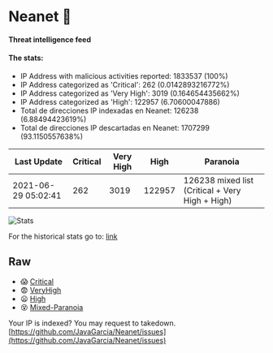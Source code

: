 # Neanet :hocho:
#### Threat intelligence feed
#### The stats:

- IP Address with malicious activities reported: 1833537 (100%)
- IP Address categorized as 'Critical':  262 (0.0142893216772%)
- IP Address categorized as 'Very High':  3019 (0.164654435662%)
- IP Address categorized as 'High':  122957 (6.70600047886)
- Total de direcciones IP indexadas en Neanet:  126238 (6.88494423619%)
- Total de direcciones IP descartadas en Neanet:  1707299 (93.1150557638%)

| Last Update | Critical | Very High | High | Paranoia |
| --- | --- | --- | --- | --- |
| 2021-06-29 05:02:41 | 262 | 3019 | 122957 | 126238 mixed list (Critical + Very High + High)|

![Stats](https://docs.google.com/spreadsheets/d/e/2PACX-1vSnaNMIXVabIpDJjufMlzH7poXnshF3mgd8Is1g9ytUEzVsP5my4Trn8f-xkoLLQ38xpL3HtmUexLo6/pubchart?oid=501124687&format=image)

For the historical stats go to: [link](/stats.csv)
## Raw
- :scream: [Critical](https://raw.githubusercontent.com/JavaGarcia/Neanet/master/blacklists/neanet_critical.txt)
- :fearful: [VeryHigh](https://raw.githubusercontent.com/JavaGarcia/Neanet/master/blacklists/neanet_veryHigh.txtt)
- :frowning: [High](https://raw.githubusercontent.com/JavaGarcia/Neanet/master/blacklists/neanet_high.txt)
- :dizzy_face: [Mixed-Paranoia](https://raw.githubusercontent.com/JavaGarcia/Neanet/master/blacklists/neanet_all.txt)


Your IP is indexed? You may request to takedown. [https://github.com/JavaGarcia/Neanet/issues](https://github.com/JavaGarcia/Neanet/issues)








































































































































































































































































































































































































































































































































































































































































































































































































































































































































































































































































































































































































































































































































































































































































































































































































































































































































































































































































































































































































































































































































































































































































































































































































































































































































































































































































































































































































































































































































































































































































































































































































































































































































































































































































































































































































































































































































































































































































































































































































































































































































































































































































































































































































































































































































































































































































































































































































































































































































































































































































































































































































































































































































































































































































































































































































































































































































































































































































































































































































































































































































































































































































































































































































































































































































































































































































































































































































































































































































































































































































































































































































































































































































































































































































































